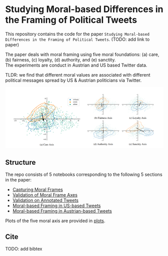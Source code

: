 # Studying Moral-based Differences in the Framing of Political Tweets

This repository contains the code for the paper `Studying Moral-based Differences in the Framing of Political Tweets`. (TODO: add link to paper)

The paper deals with moral framing using five moral foundations: (a) care, (b) fairness, (c) loyalty, (d) authority, and (e) sanctity.  
The experiments are conduct in Austrian and US based Twitter data.  

TLDR: we find that different moral values are associated with different political messages spread by US & Austrian politicians via Twitter.

![Preview](preview.png)

## Structure

The repo consists of 5 notebooks corresponding to the following 5 sections in the paper:
- [Capturing Moral Frames](frame_axis.ipynb)
- [Validation of Moral Frame Axes](1_validation_of_moral_frame_axes.ipynb)
- [Validation on Annotated Tweets](2_validation_on_annotated_tweets.ipynb)
- [Moral-based Framing in US-based Tweets](3_moral_based_framing_in_us_based_tweets.ipynb)
- [Moral-based Framing in Austrian-based Tweets](4_moral_based_framing_in_austrian_based_tweets.ipynb)

Plots of the five moral axis are provided in [plots](plots/).

## Cite

TODO: add bibtex